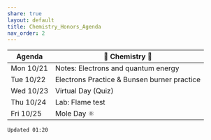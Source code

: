 ```yaml
---
share: true
layout: default
title: Chemistry_Honors_Agenda
nav_order: 2
---
```


| Agenda    | 🧪 Chemistry 🥽                             |
| --------- | ------------------------------------------- |
| Mon 10/21 | Notes: Electrons and quantum energy         |
| Tue 10/22 | Electrons Practice & Bunsen burner practice |
| Wed 10/23 | Virtual Day (Quiz)                          |
| Thu 10/24 | Lab: Flame test                             |
| Fri 10/25 | Mole Day ⚛                                  |

`Updated 01:20`